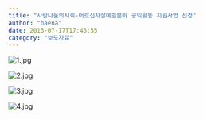 ```yaml
---
title: "사랑나눔의사회-어르신자살예방분야 공익활동 지원사업 선정"
author: "haena"
date: 2013-07-17T17:46:55
category: "보도자료"
---
```


![1.jpg](/files/attach/images/1661/419/031/326d92a212a196e78d9d56b30dddfa92.jpg)

![2.jpg](/files/attach/images/1661/419/031/1b64fd0c0bb439033da36e80c60e7a4c.jpg)

![3.jpg](/files/attach/images/1661/419/031/1b64fd0c0bb439033da36e80c60e7a4c_1.jpg)

![4.jpg](/files/attach/images/1661/419/031/f266313735ffbb30f3733a57b0c90ca1.jpg)

